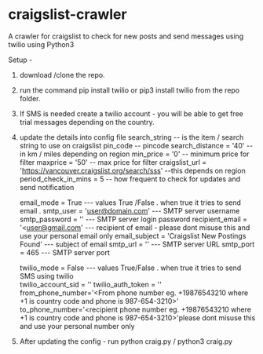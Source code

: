 # craigslist-crawler
A crawler for craigslist to check for new posts and send messages using twilio using Python3

Setup - 
1. download /clone the repo.
2. run the command pip install twilio or pip3 install twilio from the repo folder. 
3. If SMS is needed create a twilio account - you will be able to get free trial messages depending on the country.
4. update the details into config file 
    search_string  -- is the item / search string to use on craigslist
    pin_code       -- pincode 
    search_distance = '40' -- in km / miles depending on region
    min_price = '0' -- minimum price for filter 
    maxprice = '50' -- max price for filter 
    craigslist_url = 'https://vancouver.craigslist.org/search/sss' --this depends on region
    period_check_in_mins = 5 -- how frequent to check for updates and send notification 
    
    email_mode = True --- values True /False . when true it tries to send email . 
    smtp_user = '<user@domain.com>' --- SMTP server username
    smtp_password = '<password>' --- SMTP server login password
    recipient_email = '<user@gmail.com' --- recipient of email - please dont misuse this and use your personal email only
    email_subject = 'Craigslist New Postings Found' --- subject of email 
    smtp_url = '<smtp server url>'  --- SMTP server URL
    smtp_port = 465                 --- SMTP server port

    twilio_mode = False   --- values True/False . when true it tries to send SMS using twilio  
    twilio_account_sid = '<account sid from Twilio account>'
    twilio_auth_token  = '<auth token from Twilio account>'
    from_phone_number='<From phone number eg. +19876543210 where +1 is country code and phone is 987-654-3210>'
    to_phone_number='<recipient phone number eg. +19876543210 where +1 is country code and phone is 987-654-3210>'please dont misuse this and use your personal number only
    
5. After updating the config - run python craig.py / python3 craig.py
